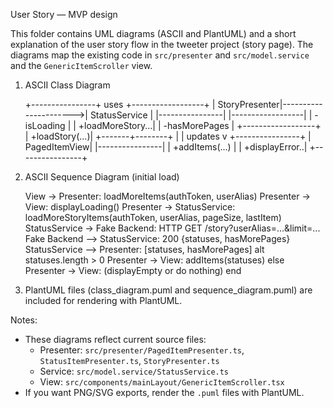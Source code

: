 User Story — MVP design

This folder contains UML diagrams (ASCII and PlantUML) and a short explanation of the user story flow in the tweeter project (story page). The diagrams map the existing code in `src/presenter` and `src/model.service` and the `GenericItemScroller` view.

1. ASCII Class Diagram

   +----------------+ uses +------------------+
   | StoryPresenter|---------------------->| StatusService |
   |----------------| |------------------|
   | -isLoading | | +loadMoreStory...|
   | -hasMorePages | +------------------+
   | +loadStory(...)|
   +-------+--------+
   |
   | updates
   v
   +----------------+
   | PagedItemView|
   |----------------|
   | +addItems(...) |
   | +displayError..|
   +----------------+

2. ASCII Sequence Diagram (initial load)

   View -> Presenter: loadMoreItems(authToken, userAlias)
   Presenter -> View: displayLoading()
   Presenter -> StatusService: loadMoreStoryItems(authToken, userAlias, pageSize, lastItem)
   StatusService -> Fake Backend: HTTP GET /story?userAlias=...&limit=...
   Fake Backend --> StatusService: 200 {statuses, hasMorePages}
   StatusService --> Presenter: [statuses, hasMorePages]
   alt statuses.length > 0
   Presenter -> View: addItems(statuses)
   else
   Presenter -> View: (displayEmpty or do nothing)
   end

3. PlantUML files (class_diagram.puml and sequence_diagram.puml) are included for rendering with PlantUML.

Notes:

- These diagrams reflect current source files:
  - Presenter: `src/presenter/PagedItemPresenter.ts`, `StatusItemPresenter.ts`, `StoryPresenter.ts`
  - Service: `src/model.service/StatusService.ts`
  - View: `src/components/mainLayout/GenericItemScroller.tsx`
- If you want PNG/SVG exports, render the `.puml` files with PlantUML.
